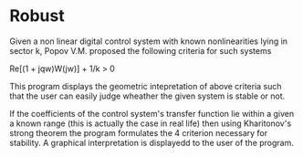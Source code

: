 # Robust
Given a non linear digital control system with known nonlinearities lying in sector k, Popov V.M. proposed the following 
criteria for such systems 

Re[(1 + jqw)W(jw)] + 1/k > 0

This program displays the geometric intepretation of above criteria such that the user can easily judge wheather the given system is stable or 
not.

If the coefficients of the control system's transfer function lie within a given a known range (this is actually the case in real life) then
using Kharitonov's strong theorem the program formulates the 4 criterion necessary for stability. A graphical interpretation is displayedd to the user
of the program.
